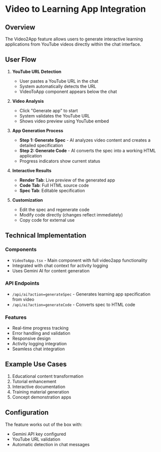 # Video to Learning App Integration

## Overview
The Video2App feature allows users to generate interactive learning applications from YouTube videos directly within the chat interface.

## User Flow

1. **YouTube URL Detection**
   - User pastes a YouTube URL in the chat
   - System automatically detects the URL
   - VideoToApp component appears below the chat

2. **Video Analysis**
   - Click "Generate app" to start
   - System validates the YouTube URL
   - Shows video preview using YouTube embed

3. **App Generation Process**
   - **Step 1: Generate Spec** - AI analyzes video content and creates a detailed specification
   - **Step 2: Generate Code** - AI converts the spec into a working HTML application
   - Progress indicators show current status

4. **Interactive Results**
   - **Render Tab**: Live preview of the generated app
   - **Code Tab**: Full HTML source code
   - **Spec Tab**: Editable specification

5. **Customization**
   - Edit the spec and regenerate code
   - Modify code directly (changes reflect immediately)
   - Copy code for external use

## Technical Implementation

### Components
- `VideoToApp.tsx` - Main component with full video2app functionality
- Integrated with chat context for activity logging
- Uses Gemini AI for content generation

### API Endpoints
- `/api/ai?action=generateSpec` - Generates learning app specification from video
- `/api/ai?action=generateCode` - Converts spec to HTML code

### Features
- Real-time progress tracking
- Error handling and validation
- Responsive design
- Activity logging integration
- Seamless chat integration

## Example Use Cases
1. Educational content transformation
2. Tutorial enhancement
3. Interactive documentation
4. Training material generation
5. Concept demonstration apps

## Configuration
The feature works out of the box with:
- Gemini API key configured
- YouTube URL validation
- Automatic detection in chat messages

